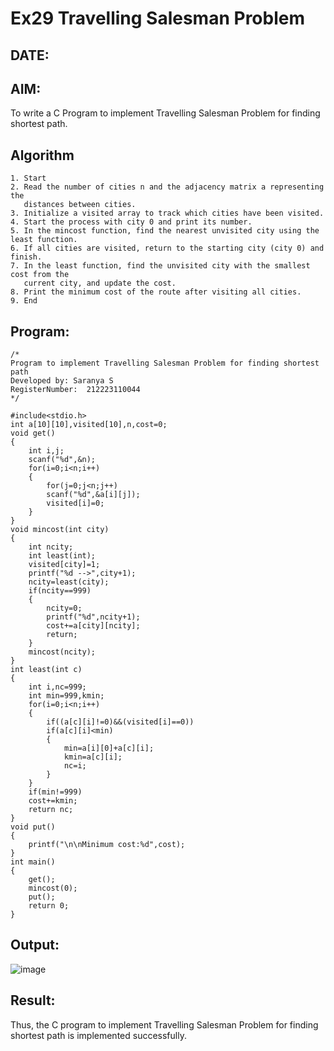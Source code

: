 # Ex29 Travelling Salesman Problem
## DATE:
## AIM:
To write a C Program to implement Travelling Salesman Problem for finding shortest path.
## Algorithm
```
1. Start
2. Read the number of cities n and the adjacency matrix a representing the
   distances between cities.
3. Initialize a visited array to track which cities have been visited.
4. Start the process with city 0 and print its number.
5. In the mincost function, find the nearest unvisited city using the least function.
6. If all cities are visited, return to the starting city (city 0) and finish.
7. In the least function, find the unvisited city with the smallest cost from the
   current city, and update the cost.
8. Print the minimum cost of the route after visiting all cities.
9. End
```   

## Program:
```
/*
Program to implement Travelling Salesman Problem for finding shortest path
Developed by: Saranya S
RegisterNumber:  212223110044
*/
```
```
#include<stdio.h>
int a[10][10],visited[10],n,cost=0;
void get()
{
    int i,j;
    scanf("%d",&n);
    for(i=0;i<n;i++)
    {
        for(j=0;j<n;j++)
        scanf("%d",&a[i][j]);
        visited[i]=0;
    }
}
void mincost(int city)
{
    int ncity;
    int least(int);
    visited[city]=1;
    printf("%d -->",city+1);
    ncity=least(city);
    if(ncity==999)
    {
        ncity=0;
        printf("%d",ncity+1);
        cost+=a[city][ncity];
        return;
    }
    mincost(ncity);
}
int least(int c)
{
    int i,nc=999;
    int min=999,kmin;
    for(i=0;i<n;i++)
    {
        if((a[c][i]!=0)&&(visited[i]==0))
        if(a[c][i]<min)
        {
            min=a[i][0]+a[c][i];
            kmin=a[c][i];
            nc=i;
        }
    }
    if(min!=999)
    cost+=kmin;
    return nc;
}
void put()
{
    printf("\n\nMinimum cost:%d",cost);
}
int main()
{
    get();
    mincost(0);
    put();
    return 0;
}
```
## Output:

![image](https://github.com/user-attachments/assets/48f3fa36-e366-4c28-9c8d-d903fb0c4acb)

## Result:
Thus, the C program to implement Travelling Salesman Problem for finding shortest path is implemented successfully.
